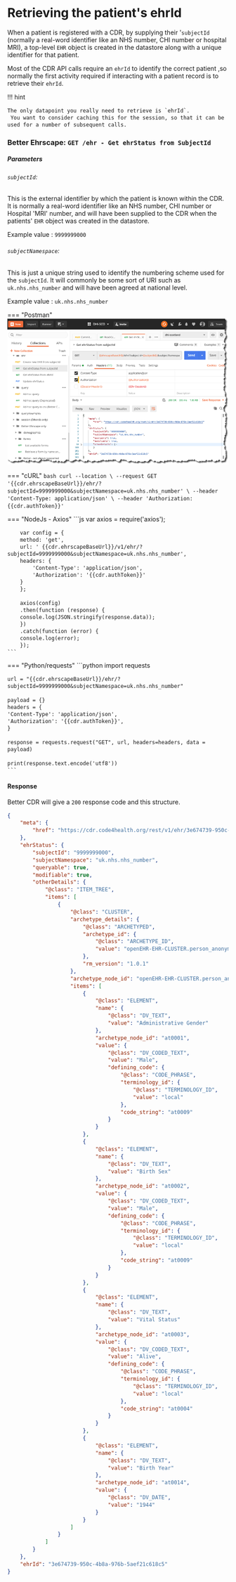 # Retrieving the patient's ehrId 

When a patient is registered with a CDR, by supplying their '`subjectId` (normally a real-word identifier like an NHS number, CHI number or hospital MRI), a top-level `EHR` object is created in the datastore along with a unique identifier for that patient.

Most of the CDR API calls require an `ehrId` to identify the correct patient ,so normally the first activity required if interacting with a patient record is to retrieve their `ehrId`.

!!! hint

    The only datapoint you really need to retrieve is `ehrId`.
     You want to consider caching this for the session, so that it can be used for a number of subsequent calls.


### Better Ehrscape: `GET /ehr - Get ehrStatus from SubjectId`

##### Parameters

###### `subjectId`:

This is the external identifier by which the patient is known within the CDR. It is normally a real-word identifier like an NHS number, CHI number or Hospital 'MRI' number, and will have been supplied to the CDR when the patients' `EHR` object was created in the datastore.

Example value : `9999999000`

###### `subjectNamespace`:

This is just a unique string used to identify the numbering scheme used for the `subjectId`. It will commonly be some sort of URI such as `uk.nhs.nhs_number` and will have been agreed at national level.

Example value : `uk.nhs.nhs_number`



=== "Postman"
    ![](../../images/dhi-ehrid-postman.png)

=== "cURL"
    ```bash
        curl --location \
        --request GET '{{cdr.ehrscapeBaseUrl}}/ehr/?subjectId=9999999000&subjectNamespace=uk.nhs.nhs_number' \
        --header 'Content-Type: application/json' \
        --header 'Authorization: {{cdr.authToken}}'
    ```

=== "NodeJs - Axios"
    ```js
      var axios = require('axios');

        var config = {
        method: 'get',
        url: ' {{cdr.ehrscapeBaseUrl}}/v1/ehr/?subjectId=9999999000&subjectNamespace=uk.nhs.nhs_number',
        headers: { 
            'Content-Type': 'application/json', 
            'Authorization': '{{cdr.authToken}}'
        }
        };

        axios(config)
        .then(function (response) {
        console.log(JSON.stringify(response.data));
        })
        .catch(function (error) {
        console.log(error);
        });
    ```

=== "Python/requests"
    ```python
    import requests

    url = "{{cdr.ehrscapeBaseUrl}}/ehr/?subjectId=9999999000&subjectNamespace=uk.nhs.nhs_number"

    payload = {}
    headers = {
    'Content-Type': 'application/json',
    'Authorization': '{{cdr.authToken}}',
    }

    response = requests.request("GET", url, headers=headers, data = payload)

    print(response.text.encode('utf8'))
    ```

#### Response


Better CDR will give a `200` response code and this structure.

```json
{
    "meta": {
        "href": "https://cdr.code4health.org/rest/v1/ehr/3e674739-950c-4b8a-976b-5aef21c618c5"
    },
    "ehrStatus": {
        "subjectId": "9999999000",
        "subjectNamespace": "uk.nhs.nhs_number",
        "queryable": true,
        "modifiable": true,
        "otherDetails": {
            "@class": "ITEM_TREE",
            "items": [
                {
                    "@class": "CLUSTER",
                    "archetype_details": {
                        "@class": "ARCHETYPED",
                        "archetype_id": {
                            "@class": "ARCHETYPE_ID",
                            "value": "openEHR-EHR-CLUSTER.person_anonymised_parent.v1"
                        },
                        "rm_version": "1.0.1"
                    },
                    "archetype_node_id": "openEHR-EHR-CLUSTER.person_anonymised_parent.v1",
                    "items": [
                        {
                            "@class": "ELEMENT",
                            "name": {
                                "@class": "DV_TEXT",
                                "value": "Administrative Gender"
                            },
                            "archetype_node_id": "at0001",
                            "value": {
                                "@class": "DV_CODED_TEXT",
                                "value": "Male",
                                "defining_code": {
                                    "@class": "CODE_PHRASE",
                                    "terminology_id": {
                                        "@class": "TERMINOLOGY_ID",
                                        "value": "local"
                                    },
                                    "code_string": "at0009"
                                }
                            }
                        },
                        {
                            "@class": "ELEMENT",
                            "name": {
                                "@class": "DV_TEXT",
                                "value": "Birth Sex"
                            },
                            "archetype_node_id": "at0002",
                            "value": {
                                "@class": "DV_CODED_TEXT",
                                "value": "Male",
                                "defining_code": {
                                    "@class": "CODE_PHRASE",
                                    "terminology_id": {
                                        "@class": "TERMINOLOGY_ID",
                                        "value": "local"
                                    },
                                    "code_string": "at0009"
                                }
                            }
                        },
                        {
                            "@class": "ELEMENT",
                            "name": {
                                "@class": "DV_TEXT",
                                "value": "Vital Status"
                            },
                            "archetype_node_id": "at0003",
                            "value": {
                                "@class": "DV_CODED_TEXT",
                                "value": "Alive",
                                "defining_code": {
                                    "@class": "CODE_PHRASE",
                                    "terminology_id": {
                                        "@class": "TERMINOLOGY_ID",
                                        "value": "local"
                                    },
                                    "code_string": "at0004"
                                }
                            }
                        },
                        {
                            "@class": "ELEMENT",
                            "name": {
                                "@class": "DV_TEXT",
                                "value": "Birth Year"
                            },
                            "archetype_node_id": "at0014",
                            "value": {
                                "@class": "DV_DATE",
                                "value": "1944"
                            }
                        }
                    ]
                }
            ]
        }
    },
    "ehrId": "3e674739-950c-4b8a-976b-5aef21c618c5"
}
```



